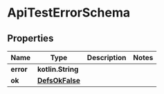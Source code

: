 
# ApiTestErrorSchema

## Properties
Name | Type | Description | Notes
------------ | ------------- | ------------- | -------------
**error** | **kotlin.String** |  | 
**ok** | [**DefsOkFalse**](DefsOkFalse.md) |  | 



